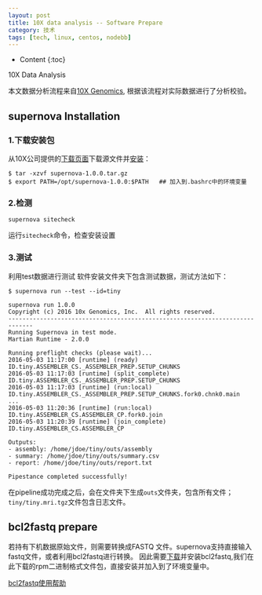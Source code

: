 ```yaml
---
layout: post
title: 10X data analysis -- Software Prepare
category: 技术
tags: [tech, linux, centos, nodebb]
---
```


* Content
{:toc}

10X Data Analysis

本文数据分析流程来自[10X Genomics](http://support.10xgenomics.com/de-novo-assembly/software/overview/welcome), 根据该流程对实际数据进行了分析校验。

## supernova Installation

### **1.下载安装包**

从10X公司提供的[下载页面](http://support.10xgenomics.com/de-novo-assembly/software/downloads/latest)下载源文件并[安装](http://support.10xgenomics.com/de-novo-assembly/software/pipelines/latest/installation)：
```
$ tar -xzvf supernova-1.0.0.tar.gz
$ export PATH=/opt/supernova-1.0.0:$PATH   ## 加入到.bashrc中的环境变量
```

### **2.检测**

    supernova sitecheck

运行`sitecheck`命令，检查安装设置

### **3.测试**

利用test数据进行测试
软件安装文件夹下包含测试数据，测试方法如下：
```
$ supernova run --test --id=tiny

supernova run 1.0.0
Copyright (c) 2016 10x Genomics, Inc.  All rights reserved.
-----------------------------------------------------------------------------
Running Supernova in test mode.
Martian Runtime - 2.0.0

Running preflight checks (please wait)...
2016-05-03 11:17:00 [runtime] (ready)           ID.tiny.ASSEMBLER_CS._ASSEMBLER_PREP.SETUP_CHUNKS
2016-05-03 11:17:03 [runtime] (split_complete)  ID.tiny.ASSEMBLER_CS._ASSEMBLER_PREP.SETUP_CHUNKS
2016-05-03 11:17:03 [runtime] (run:local)       ID.tiny.ASSEMBLER_CS._ASSEMBLER_PREP.SETUP_CHUNKS.fork0.chnk0.main
...
2016-05-03 11:20:36 [runtime] (run:local)       ID.tiny.ASSEMBLER_CS.ASSEMBLER_CP.fork0.join
2016-05-03 11:20:39 [runtime] (join_complete)   ID.tiny.ASSEMBLER_CS.ASSEMBLER_CP

Outputs:
‍- assembly: /home/jdoe/tiny/outs/assembly
‍- summary: /home/jdoe/tiny/outs/summary.csv
‍- report: /home/jdoe/tiny/outs/report.txt

Pipestance completed successfully!
```
在pipeline成功完成之后，会在文件夹下生成`outs`文件夹，包含所有文件；`tiny/tiny.mri.tgz`文件包含日志文件。

## bcl2fastq prepare

若持有下机数据原始文件，则需要转换成FASTQ 文件。supernova支持直接输入fastq文件，或者利用bcl2fastq进行转换。
因此需要[下载](http://support.illumina.com/downloads/bcl2fastq-conversion-software-v217.html)并安装bcl2fastq,我们在此下载的rpm二进制格式文件包，直接安装并加入到了环境变量中。

[bcl2fastq使用帮助](http://support.10xgenomics.com/de-novo-assembly/software/pipelines/latest/using/bcl2fastq-direct)
